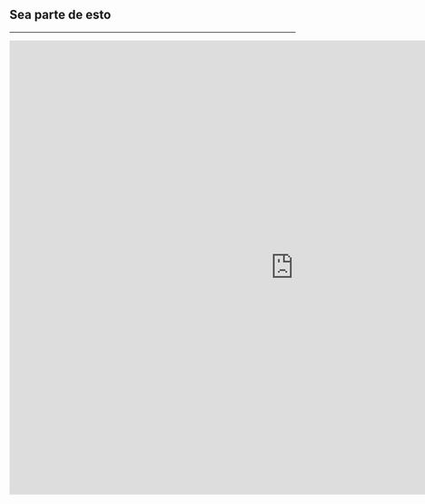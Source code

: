﻿## Sea parte de esto
---

<iframe src="https://docs.google.com/forms/d/1QmtFH259vQW1_YdKfdun77xyJyQvYW8YwTCK_Dk-xaU/viewform?embedded=true" width="1000" height="800" frameborder="0" marginheight="0" marginwidth="0">Loading...</iframe>
